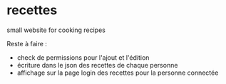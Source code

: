 # recettes
small website for cooking recipes

Reste à faire :
- check de permissions pour l'ajout et l'édition
- écriture dans le json des recettes de chaque personne
- affichage sur la page login des recettes pour la personne connectée
